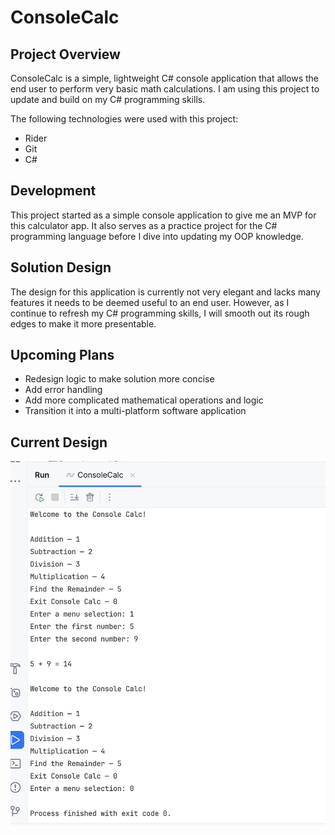# ConsoleCalc
## Project Overview
ConsoleCalc is a simple, lightweight C# console application that allows the end 
user to perform very basic math calculations. I am using this project to update 
and build on my C# programming skills.

The following technologies were used with this project:
* Rider
* Git
* C#
## Development
This project started as a simple console application to give me an
MVP for this calculator app. It also serves as a practice project for the C#
programming language before I dive into updating my OOP knowledge.
## Solution Design
The design for this application is currently not very elegant and lacks many 
features it needs to be deemed useful to an end user. However, as I continue to
refresh my C# programming skills, I will smooth out its rough edges to make it 
more presentable.
## Upcoming Plans
* Redesign logic to make solution more concise
* Add error handling
* Add more complicated mathematical operations and logic
* Transition it into a multi-platform software application
## Current Design
![img.png](img.png)